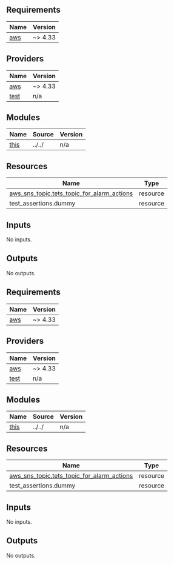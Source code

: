 <!-- BEGIN_TF_DOCS -->
## Requirements

| Name | Version |
|------|---------|
| <a name="requirement_aws"></a> [aws](#requirement\_aws) | ~> 4.33 |

## Providers

| Name | Version |
|------|---------|
| <a name="provider_aws"></a> [aws](#provider\_aws) | ~> 4.33 |
| <a name="provider_test"></a> [test](#provider\_test) | n/a |

## Modules

| Name | Source | Version |
|------|--------|---------|
| <a name="module_this"></a> [this](#module\_this) | ../../ | n/a |

## Resources

| Name | Type |
|------|------|
| [aws_sns_topic.tets_topic_for_alarm_actions](https://registry.terraform.io/providers/hashicorp/aws/latest/docs/resources/sns_topic) | resource |
| test_assertions.dummy | resource |

## Inputs

No inputs.

## Outputs

No outputs.
<!-- END_TF_DOCS -->
<!-- BEGINNING OF PRE-COMMIT-TERRAFORM DOCS HOOK -->
## Requirements

| Name | Version |
|------|---------|
| <a name="requirement_aws"></a> [aws](#requirement\_aws) | ~> 4.33 |

## Providers

| Name | Version |
|------|---------|
| <a name="provider_aws"></a> [aws](#provider\_aws) | ~> 4.33 |
| <a name="provider_test"></a> [test](#provider\_test) | n/a |

## Modules

| Name | Source | Version |
|------|--------|---------|
| <a name="module_this"></a> [this](#module\_this) | ../../ | n/a |

## Resources

| Name | Type |
|------|------|
| [aws_sns_topic.tets_topic_for_alarm_actions](https://registry.terraform.io/providers/hashicorp/aws/latest/docs/resources/sns_topic) | resource |
| test_assertions.dummy | resource |

## Inputs

No inputs.

## Outputs

No outputs.
<!-- END OF PRE-COMMIT-TERRAFORM DOCS HOOK -->
